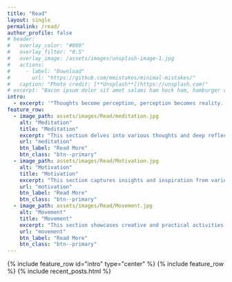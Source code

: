 ```yaml
---
title: "Read"
layout: single
permalink: /read/
author_profile: false
# header:
#   overlay_color: "#000"
#   overlay_filter: "0.5"
#   overlay_image: /assets/images/unsplash-image-1.jpg
#   actions:
#     - label: "Download"
#       url: "https://github.com/mmistakes/minimal-mistakes/"
#   caption: "Photo credit: [**Unsplash**](https://unsplash.com)"
# excerpt: "Bacon ipsum dolor sit amet salami ham hock ham, hamburger corned beef short ribs kielbasa biltong t-bone drumstick tri-tip tail sirloin pork chop."
intro:
  - excerpt: '"Thoughts become perception, perception becomes reality. Alter your thoughts, alter your reality." - William James'
feature_row:
  - image_path: assets/images/Read/meditation.jpg
    alt: "Meditation"
    title: "Meditation"
    excerpt: "This section delves into various thoughts and deep reflections arising from daily life. It explores ideas, reflections, philosophical musings, future visions, and noted challenges."
    url: "meditation"
    btn_label: "Read More"
    btn_class: "btn--primary"
  - image_path: assets/images/Read/Motivation.jpg
    alt: "Motivation"
    title: "Motivation"
    excerpt: "This section captures insights and inspiration from various media experiences, such as books, papers, lectures, and arts. It aims to expand knowledge and ignite inspiration."
    url: "motivation"
    btn_label: "Read More"
    btn_class: "btn--primary"
  - image_path: assets/images/Read/Movement.jpg
    alt: "Movement"
    title: "Movement"
    excerpt: "This section showcases creative and practical activities, including short art production, volunteering, and more. It celebrates various creative endeavors and active pursuits."
    url: "movement"
    btn_label: "Read More"
    btn_class: "btn--primary"
---
```


{% include feature_row id="intro" type="center" %}
{% include feature_row %}
{% include recent_posts.html %}
